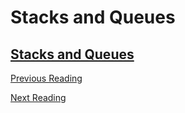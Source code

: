 # Stacks and Queues

## [Stacks and Queues](https://codefellows.github.io/common_curriculum/data_structures_and_algorithms/Code_401/class-10/resources/stacks_and_queues.html)

[Previous Reading](./class-09.md)

[Next Reading](./class-11.md)
